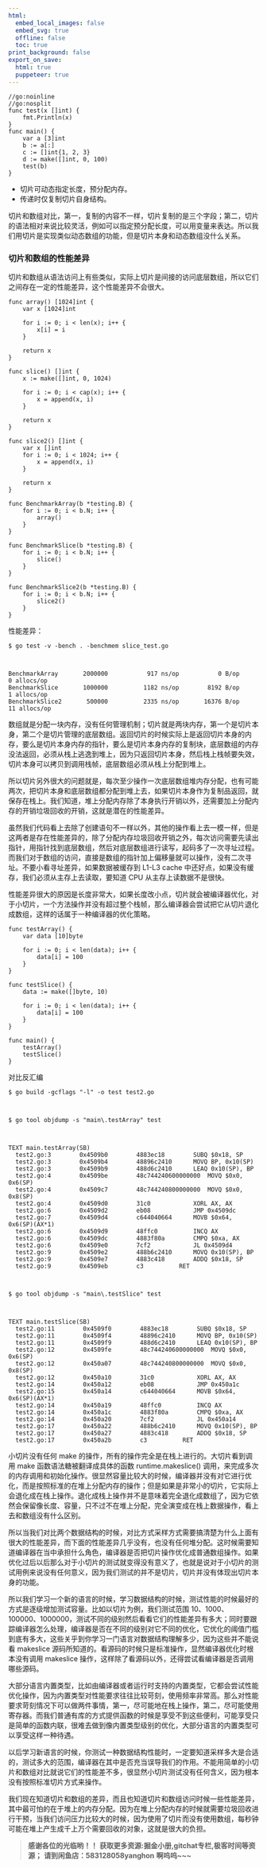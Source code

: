 ```yaml
---
html:
  embed_local_images: false
  embed_svg: true
  offline: false
  toc: true
print_background: false
export_on_save:
  html: true
  puppeteer: true
---
```

    //go:noinline
    //go:nosplit
    func test(x []int) {
        fmt.Println(x)
    }
    func main() {
        var a [3]int
        b := a[:]
        c := []int{1, 2, 3}
        d := make([]int, 0, 100)
        test(b)
    }
    

  * 切片可动态指定长度，预分配内存。
  * 传递时仅复制切片自身结构。

切片和数组对比，第一，复制的内容不一样，切片复制的是三个字段；第二，切片的语法相对来说比较灵活，例如可以指定预分配长度，可以用变量来表达。所以我们用切片是实现类似动态数组的功能，但是切片本身和动态数组没什么关系。

### 切片和数组的性能差异

切片和数组从语法访问上有些类似，实际上切片是间接的访问底层数组，所以它们之间存在一定的性能差异，这个性能差异不会很大。

    
    
    func array() [1024]int {
        var x [1024]int
    
        for i := 0; i < len(x); i++ {
            x[i] = i
        }
    
        return x
    }
    
    func slice() []int {
        x := make([]int, 0, 1024)
    
        for i := 0; i < cap(x); i++ {
            x = append(x, i)
        }
    
        return x
    }
    
    func slice2() []int {
        var x []int
        for i := 0; i < 1024; i++ {
            x = append(x, i)
        }
    
        return x
    }
    
    func BenchmarkArray(b *testing.B) {
        for i := 0; i < b.N; i++ {
            array()
        }
    }
    
    func BenchmarkSlice(b *testing.B) {
        for i := 0; i < b.N; i++ {
            slice()
        }
    }
    
    func BenchmarkSlice2(b *testing.B) {
        for i := 0; i < b.N; i++ {
            slice2()
        }
    }
    

性能差异：

    
    
    $ go test -v -bench . -benchmem slice_test.go
    
    
    
    BenchmarkArray       2000000           917 ns/op           0 B/op          0 allocs/op
    BenchmarkSlice       1000000          1182 ns/op        8192 B/op          1 allocs/op
    BenchmarkSlice2       500000          2335 ns/op       16376 B/op         11 allocs/op
    

数组就是分配一块内存，没有任何管理机制；切片就是两块内存，第一个是切片本身，第二个是切片管理的底层数组。返回切片的时候实际上是返回切片本身的内存，要么是切片本身内存的指针，要么是切片本身内存的复制块，底层数组的内存没法返回，必须从栈上逃逸到堆上，因为只返回切片本身，然后栈上栈帧要失效，切片本身可以拷贝到调用栈帧，底层数组必须从栈上分配到堆上。

所以切片另外很大的问题就是，每次至少操作一次底层数组堆内存分配，也有可能两次，把切片本身和底层数组都分配到堆上去，如果切片本身作为复制品返回，就保存在栈上。我们知道，堆上分配内存除了本身执行开销以外，还需要加上分配内存的开销垃圾回收的开销，这就是潜在的性能差异。

虽然我们代码看上去除了创建语句不一样以外，其他的操作看上去一模一样，但是这两者是存在性能差异的，除了分配内存垃圾回收开销之外，每次访问需要先读出指针，用指针找到底层数组，然后对底层数组进行读写，起码多了一次寻址过程。而我们对于数组的访问，直接是数组的指针加上偏移量就可以操作，没有二次寻址。不要小看寻址差异，如果数据被缓存到
L1-L3 cache 中还好点，如果没有缓存，我们必须从主存上去读取，要知道 CPU 从主存上读数据不是很快。

性能差异很大的原因是长度非常大，如果长度改小点，切片就会被编译器优化，对于小切片，一个方法操作并没有超过整个栈帧，那么编译器会尝试把它从切片退化成数组，这样的话属于一种编译器的优化策略。

    
    
    func testArray() {
        var data [10]byte
    
        for i := 0; i < len(data); i++ {
            data[i] = 100
        }
    }
    
    func testSlice() {
        data := make([]byte, 10)
    
        for i := 0; i < len(data); i++ {
            data[i] = 100
        }
    }
    
    func main() {
        testArray()
        testSlice()
    }
    

对比反汇编

    
    
    $ go build -gcflags "-l" -o test test2.go
    
    
    
    $ go tool objdump -s "main\.testArray" test
    
    
    
    TEXT main.testArray(SB)
      test2.go:3        0x4509b0        4883ec18        SUBQ $0x18, SP
      test2.go:3        0x4509b4        48896c2410      MOVQ BP, 0x10(SP)
      test2.go:3        0x4509b9        488d6c2410      LEAQ 0x10(SP), BP
      test2.go:4        0x4509be        48c744240600000000  MOVQ $0x0, 0x6(SP)
      test2.go:4        0x4509c7        48c744240800000000  MOVQ $0x0, 0x8(SP)
      test2.go:4        0x4509d0        31c0            XORL AX, AX
      test2.go:6        0x4509d2        eb08            JMP 0x4509dc
      test2.go:7        0x4509d4        c644040664      MOVB $0x64, 0x6(SP)(AX*1)
      test2.go:6        0x4509d9        48ffc0          INCQ AX
      test2.go:6        0x4509dc        4883f80a        CMPQ $0xa, AX
      test2.go:6        0x4509e0        7cf2            JL 0x4509d4
      test2.go:9        0x4509e2        488b6c2410      MOVQ 0x10(SP), BP
      test2.go:9        0x4509e7        4883c418        ADDQ $0x18, SP
      test2.go:9        0x4509eb        c3          RET
    
    
    
    $ go tool objdump -s "main\.testSlice" test
    
    
    
    TEXT main.testSlice(SB)
      test2.go:11        0x4509f0        4883ec18        SUBQ $0x18, SP
      test2.go:11        0x4509f4        48896c2410      MOVQ BP, 0x10(SP)
      test2.go:11        0x4509f9        488d6c2410      LEAQ 0x10(SP), BP
      test2.go:12        0x4509fe        48c744240600000000  MOVQ $0x0, 0x6(SP)
      test2.go:12        0x450a07        48c744240800000000  MOVQ $0x0, 0x8(SP)
      test2.go:12        0x450a10        31c0            XORL AX, AX
      test2.go:14        0x450a12        eb08            JMP 0x450a1c
      test2.go:15        0x450a14        c644040664      MOVB $0x64, 0x6(SP)(AX*1)
      test2.go:14        0x450a19        48ffc0          INCQ AX
      test2.go:14        0x450a1c        4883f80a        CMPQ $0xa, AX
      test2.go:14        0x450a20        7cf2            JL 0x450a14
      test2.go:17        0x450a22        488b6c2410      MOVQ 0x10(SP), BP
      test2.go:17        0x450a27        4883c418        ADDQ $0x18, SP
      test2.go:17        0x450a2b        c3          RET
    

小切片没有任何 make 的操作，所有的操作完全是在栈上进行的。大切片看到调用 make 函数语法糖被翻译成具体的函数
runtime.makeslice()
调用，来完成多次的内存调用和初始化操作。很显然容量比较大的时候，编译器并没有对它进行优化，而是按照标准的在堆上分配内存的操作；但是如果是非常小的切片，它实际上会退化成在栈上操作。退化成栈上操作并不是意味着完全退化成数组了，因为它依然会保留像长度、容量，只不过不在堆上分配，完全演变成在栈上数据操作，看上去和数组没有什么区别。

所以当我们对比两个数据结构的时候，对比方式采样方式需要搞清楚为什么上面有很大的性能差异，而下面的性能差异几乎没有，也没有任何堆分配。这时候需要知道编译器在当中承担什么角色，编译器是否把切片操作优化成普通数组操作。如果优化过后以后那么对于小切片的测试就变得没有意义了，也就是说对于小切片的测试用例来说没有任何意义，因为我们测试的并不是切片，切片并没有体现出切片本身的功能。

所以我们学习一个新的语言的时候，学习数据结构的时候，测试性能的时候最好的方式是逐级增加测试容量。比如以切片为例，我们测试范围
10、1000、100000、1000000，测试不同的级别然后看看它们的性能差异有多大；同时要跟踪编译器怎么处理，编译器是否在不同的级别对它不同的优化，它优化的阈值门槛到底有多大，这些关乎到你学习一门语言对数据结构理解多少，因为这些并不能说看
makeslice 源码所知道的。看源码的时候只是标准操作，显然编译器优化时根本没有调用 makeslice
操作，这样除了看源码以外，还得尝试看编译器是否调用哪些源码。

大部分语言内置类型，比如由编译器或者运行时支持的内置类型，它都会尝试性能优化操作，因为内置类型对性能要求往往比较苛刻，使用频率非常高。那么对性能要求苛刻情况下可以做两件事情，第一，尽可能地在栈上操作，第二，尽可能使用寄存器。而我们普通有库的方式提供函数的时候是享受不到这些便利，可能享受只是简单的函数内联，很难去做到像内置类型级别的优化，大部分语言的内置类型可以享受这样一种待遇。

以后学习新语言的时候，你测试一种数据结构性能时，一定要知道采样多大是合适的，测试多大的范围，编译器在其中是否充当误导我们的作用。不能用简单的小切片和数组对比就说它们的性能差不多，很显然小切片测试没有任何含义，因为根本没有按照标准切片方式来操作。

我们现在知道切片和数组的差异，而且也知道切片和数组访问时候一些性能差异，其中最可怕的在于堆上的内存分配。因为在堆上分配内存的时候就需要垃圾回收进行干预，当我们访问压力比较大的时候，因为使用了切片而没有使用数组，每秒钟可能在堆上产生成千上万个需要回收的对象，这就是很大的负担。

> **感谢各位的光临哟！！**
> **获取更多资源:掘金小册,gitchat专栏,极客时间等资源；**
> **请到闲鱼店：583128058yanghon**
> **啊呜呜~~~**